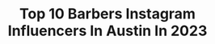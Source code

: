 ---
title: Top 10 Barbers Instagram Influencers In Austin In 2023
description: >-
  Find top barbers Instagram influencers in Austin in 2023. Most popular hashtags: #hair #barber #haircut #barbershop.
platform: Instagram
hits: 11
text_top: Identify the top-rated Instagram influencers on inBeat.
text_bottom: Our platform holds 11 Instagram influencers like this in Austin, United States for you to work with.
profiles:
  - username: "queenofthesouth512"
    fullname: >-
      QueenOfTheSouth |Pati Plymire
    bio: >-
      LaReinaDelSur👑 Austin,Texas @stylefactor_edge educator @schedulicity family @haircbc_pro BTC OneShotFinalist '19, 2x 2021 Barber💈🔌
    location: "United States"
    followers: 84759
    engagement: 193
    commentsToLikes: 0.028212
    id: ck5chuczerhae0i11obepzebi
    verified: false
    hashtags: "#travel, #paulmitchell, #art, #queenofthesouth"
  - username: "kellykobayashi"
    fullname: >-
      Kobyfilms
    bio: >-
      Philippians 4:13 ✨ // Newport Beach, CA BU’22 ❤️🦅 Tik tok: kellykoby 40k+ Videos for @biolaathletics Intern for @orangecountysoccer Austin Noland ❤️
    location: "United States"
    followers: 2378
    engagement: 830
    commentsToLikes: 0.077408
    id: ck9wgnocdu6580j78u4jq3thd
    verified: false
    hashtags: "#shoot, #contentcreator, #videooftheday, #prosoccer"
  - username: "detroitbarberco"
    fullname: >-
      Detroit Barbers 💈
    bio: >-
      ᴮᴬᴿᴮᴱᴿˢᴴᴼᴾ & ᴮᴿᴬᴺᴰ 🅵🅴🆁🅽🅳🅰🅻🅴 ↠ 248.439.0979 🅲🅾🆁🅺🆃🅾🆆🅽 ↠ 313.284.4100 ʙᴏᴏᴋ ᴏɴʟɪɴᴇ ☟☟☟☟☟☟☟☟☟☟ Voted #1 Barber Shops Hour Magazine
    location: "United States"
    followers: 45752
    engagement: 151
    commentsToLikes: 0.031299
    id: ck6tiy70l1no80j71ke57w10m
    verified: false
    hashtags: "#tipmybarber, #englishbulldog, #besafe, #michigan"
  - username: "elitebarberslounge"
    fullname: >-
      Joliet, Chicago
    bio: >-
      📍JOLIET, IL 30 miles SW of CHICAGO Walk ins welcome - Appointments preferred 💈Founder @jesse.elite87 @jesseelite Now Hiring Barber Apprentice
    location: "United States"
    followers: 243396
    engagement: 48
    commentsToLikes: 0.008074
    id: ck5bw39qgkwxy0i119oy52wni
    verified: false
    hashtags: "#barberhustle, #skinfade, #famousbarber, #ohiobarber"
  - username: "byrdmena"
    fullname: >-
      SharpFade 🇻🇪
    bio: >-
      🚀Founder @Sharpfade | Retired 💈 💈Co-Founder @Riseofhair | 🌎 25+ Countries 🧠Global Creative Consultant @wahlpro 📱@BooksyBIZ Partner 🎙 INTL Host
    location: "United States"
    followers: 71554
    engagement: 200
    commentsToLikes: 0.080107
    id: ck0w55fgj1zih0i19h3iwjsra
    verified: false
    hashtags: "#moda, #style, #barber, #wahl"
  - username: "tailorfade"
    fullname: >-
      Trevor Moots ✪
    bio: >-
      Orlando | FL 🌴 ◽️ WAHL Creative Team ✈️ Travels ◽️ Haircuts 📷 Photographies ◽️ Traditions Barbershop 📲 Contact For Education
    location: "United States"
    followers: 49775
    engagement: 265
    commentsToLikes: 0.091129
    id: ck5q1yu0cdg400i11wej4vfov
    verified: false
    hashtags: "#iheartpm, #paulmitchellus, #barbergang, #barberinspirations"
  - username: "hairkingzceo"
    fullname: >-
      𝐇𝐀𝐈𝐑 𝐊𝐈𝐍𝐆𝐙
    bio: >-
      👑 ᶠᴼᵁᴺᴰᴱᴿ / ᶜᴱᴼ ᴼᶠ 𝐇𝐀𝐈𝐑 𝐊𝐈𝐍𝐆𝐙 👑 @hairkingznation 👑 ★★★★★
    location: "United States"
    followers: 58554
    engagement: 165
    commentsToLikes: 0.018057
    id: ck602dt8gh7610i14mujf6pze
    verified: false
    hashtags: "#sharpfade, #barbersinctv, #barbers, #miamibarber"
  - username: "worldclassbarbering"
    fullname: >-
      ♛WorldClassBarbering♛
    bio: >-
      Posting the Best Haircuts In the WORLD 🌎 For Features Tag @WorldClassBarbering and use hashtag #worldclassbarbering For Advertising: DM 📤
    location: "United States"
    followers: 38191
    engagement: 313
    commentsToLikes: 0.042969
    id: ck5c6es9e5afb0i117ca8hb6w
    verified: false
    hashtags: "#fadeuy, #blurryfade, #denverbarber, #wahl"
  - username: "jessglazasaloncentric"
    fullname: >-
      Jessica Glaza Saloncentric
    bio: >-
      Saloncentric Sales Consultant #ittakesapro @saloncentric Salon Success Partner✨ Cosmetologist✂️ Beauty Insider💄 @jessglaza 💋 ✌️Tag me to be Featured
    location: "United States"
    followers: 32313
    engagement: 58
    commentsToLikes: 0.024764
    id: ck0uetranm9ar0i19srvzo24b
    verified: false
    hashtags: "#modernsalon, #hairlove, #beautifulhair, #warmblonde"
  - username: "taystyles707"
    fullname: >-
      Braid/Stylist Directory
    bio: >-
      👉🏽❗I DO NOT BRAID ANYMORE🙅🏽‍♀️❗👈🏽 👑 RECOMMENDED BRAIDERS, LOCTICIANS & STYLISTS 💘 Stylists: follow @hair_sleeve
    location: "United States"
    followers: 21311
    engagement: 46
    commentsToLikes: 0.025723
    id: ck0vz9b7t7yiq0i197b8da0cb
    verified: false
    hashtags: "#instantlocsbayarea, #loctician, #sports, #braidart"
---